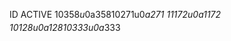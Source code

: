 
ID ACTIVE 
1‌$0‌$3‌$5‌$8‌$u‌$0‌$_‌$a‌$3‌$5‌$8
1‌$0‌$2‌$7‌$1‌$u‌$0‌$_‌$a‌$2‌$7‌$1
1‌$1‌$1‌$7‌$2‌$u‌$0‌$_‌$a‌$1‌$1‌$7‌$2
1‌$0‌$1‌$2‌$8‌$u‌$0‌$_‌$a‌$1‌$2‌$8
1‌$0‌$3‌$3‌$3‌$u‌$0‌$_‌$a‌$3‌$3‌$3

